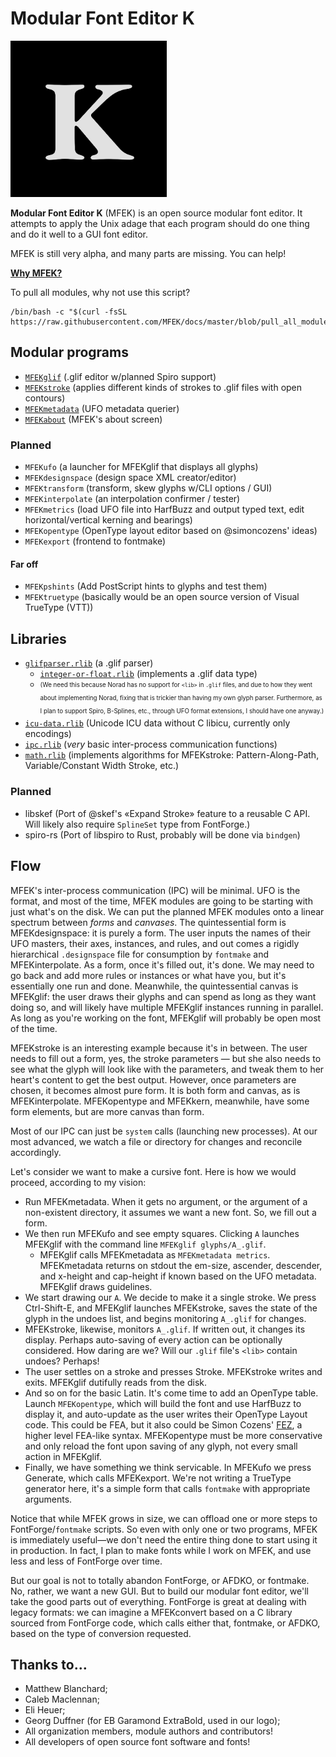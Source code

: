 # Modular Font Editor K

<img src="https://raw.githubusercontent.com/MFEK/docs/master/blob/logo.png" width="250">

**Modular Font Editor K** (MFEK) is an open source modular font editor. It attempts to apply the Unix adage that each program should do one thing and do it well to a GUI font editor.

MFEK is still very alpha, and many parts are missing. You can help!

**[Why MFEK?](https://github.com/MFEK/docs/blob/master/doc/Why.md)**

To pull all modules, why not use this script?

    /bin/bash -c "$(curl -fsSL https://raw.githubusercontent.com/MFEK/docs/master/blob/pull_all_modules.sh)"


## Modular programs

* [`MFEKglif`](https://github.com/MFEK/glif) (.glif editor w/planned Spiro support)
* [`MFEKstroke`](https://github.com/MFEK/stroke) (applies different kinds of strokes to .glif files with open contours)
* [`MFEKmetadata`](https://github.com/MFEK/metadata) (UFO metadata querier)
* [`MFEKabout`](https://github.com/MFEK/about) (MFEK's about screen)

### Planned

* `MFEKufo` (a launcher for MFEKglif that displays all glyphs)
* `MFEKdesignspace` (design space XML creator/editor)
* `MFEKtransform` (transform, skew glyphs w/CLI options / GUI)
* `MFEKinterpolate` (an interpolation confirmer / tester)
* `MFEKmetrics` (load UFO file into HarfBuzz and output typed text, edit horizontal/vertical kerning and bearings)
* `MFEKopentype` (OpenType layout editor based on @simoncozens' ideas)
* `MFEKexport` (frontend to fontmake)

#### Far off

* `MFEKpshints` (Add PostScript hints to glyphs and test them)
* `MFEKtruetype` (basically would be an open source version of Visual TrueType (VTT))

## Libraries

* [`glifparser.rlib`](https://github.com/MFEK/glifparser.rlib) (a .glif parser)
  * [`integer-or-float.rlib`](https://github.com/MFEK/integer_or_float.rlib) (implements a .glif data type)
  * <sub><sup>(We need this because Norad has no support for `<lib>` in `.glif` files, and due to how they went about implementing Norad, fixing that is trickier than having my own glyph parser. Furthermore, as I plan to support Spiro, B-Splines, etc., through UFO format extensions, I should have one anyway.)</sup></sub>
* [`icu-data.rlib`](https://github.com/MFEK/icu-data.rlib) (Unicode ICU data without C libicu, currently only encodings)
* [`ipc.rlib`](https://github.com/MFEK/ipc.rlib) (_very_ basic inter-process communication functions)
* [`math.rlib`](https://github.com/MFEK/math.rlib) (implements algorithms for MFEKstroke: Pattern-Along-Path, Variable/Constant Width Stroke, etc.)

### Planned

* libskef (Port of @skef's &laquo;Expand Stroke&raquo; feature to a reusable C API. Will likely also require `SplineSet` type from FontForge.)
* spiro-rs (Port of libspiro to Rust, probably will be done via `bindgen`)

## Flow

MFEK's inter-process communication (IPC) will be minimal. UFO is the format, and most of the time, MFEK modules are going to be starting with just what's on the disk. We can put the planned MFEK modules onto a linear spectrum between _forms_ and _canvases_. The quintessential form is MFEKdesignspace: it is purely a form. The user inputs the names of their UFO masters, their axes, instances, and rules, and out comes a rigidly hierarchical `.designspace` file for consumption by `fontmake` and MFEKinterpolate. As a form, once it's filled out, it's done. We may need to go back and add more rules or instances or what have you, but it's essentially one run and done. Meanwhile, the quintessential canvas is MFEKglif: the user draws their glyphs and can spend as long as they want doing so, and will likely have multiple MFEKglif instances running in parallel. As long as you're working on the font, MFEKglif will probably be open most of the time.

MFEKstroke is an interesting example because it's in between. The user needs to fill out a form, yes, the stroke parameters &mdash; but she also needs to see what the glyph will look like with the parameters, and tweak them to her heart's content to get the best output. However, once parameters are chosen, it becomes almost pure form. It is both form and canvas, as is MFEKinterpolate. MFEKopentype and MFEKkern, meanwhile, have some form elements, but are more canvas than form.

Most of our IPC can just be `system` calls (launching new processes). At our most advanced, we watch a file or directory for changes and reconcile accordingly.

Let's consider we want to make a cursive font. Here is how we would proceed, according to my vision:

* Run MFEKmetadata. When it gets no argument, or the argument of a non-existent directory, it assumes we want a new font. So, we fill out a form.
* We then run MFEKufo and see empty squares. Clicking `A` launches MFEKglif with the command line `MFEKglif glyphs/A_.glif`.
  * MFEKglif calls MFEKmetadata as `MFEKmetadata metrics`. MFEKmetadata returns on stdout the em-size, ascender, descender, and x-height and cap-height if known based on the UFO metadata. MFEKglif draws guidelines.
* We start drawing our `A`. We decide to make it a single stroke. We press Ctrl-Shift-E, and MFEKglif launches MFEKstroke, saves the state of the glyph in the undoes list, and begins monitoring `A_.glif` for changes.
* MFEKstroke, likewise, monitors `A_.glif`. If written out, it changes its display. Perhaps auto-saving of every action can be optionally considered. How daring are we? Will our `.glif` file's `<lib>` contain undoes? Perhaps!
* The user settles on a stroke and presses Stroke. MFEKstroke writes and exits. MFEKglif dutifully reads from the disk.
* And so on for the basic Latin. It's come time to add an OpenType table. Launch `MFEKopentype`, which will build the font and use HarfBuzz to display it, and auto-update as the user writes their OpenType Layout code. This could be FEA, but it also could be Simon Cozens' [FEZ](https://github.com/simoncozens/fontFeatures), a higher level FEA-like syntax. MFEKopentype must be more conservative and only reload the font upon saving of any glyph, not every small action in MFEKglif.
* Finally, we have something we think servicable. In MFEKufo we press Generate, which calls MFEKexport. We're not writing a TrueType generator here, it's a simple form that calls `fontmake` with appropriate arguments.

Notice that while MFEK grows in size, we can offload one or more steps to FontForge/`fontmake` scripts. So even with only one or two programs, MFEK is immediately useful&mdash;we don't need the entire thing done to start using it in production. In fact, I plan to make fonts while I work on MFEK, and use less and less of FontForge over time.

But our goal is not to totally abandon FontForge, or AFDKO, or fontmake. No, rather, we want a new GUI. But to build our modular font editor, we'll take the good parts out of everything. FontForge is great at dealing with legacy formats: we can imagine a MFEKconvert based on a C library sourced from FontForge code, which calls either that, fontmake, or AFDKO, based on the type of conversion requested.

## Thanks to…

* Matthew Blanchard;
* Caleb Maclennan;
* Eli Heuer;
* Georg Duffner (for EB Garamond ExtraBold, used in our logo);
* All organization members, module authors and contributors!
* All developers of open source font software and fonts!
